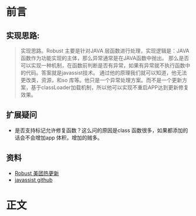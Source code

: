 # 前言
## 实现思路:
> 实现思路。Robust 主要是针对JAVA 层函数进行处理，实现逻辑是：JAVA 函数作为功能实现的主体，那么异常通常是在JAVA函数中抛出。
> 那么是否可以实现一种机制，在函数前判断是否有异常，如果有异常就不执行函数中的代码。答案就是javassist技术。
> 通过他的原理我们就可以知道，他无法更改类，资源，和so 库等。他只是一个异常处理方案。而不是一个更新方案，基于classLoader加载机制，所以他可以实现不重启APP达到更新修复效果。
## 扩展疑问
* 是否支持标记允许修复函数？这么问的原因是class 函数很多，如果都添加的话会不会增加app 体积，增加的贼多。
## 资料
* [Robust 美团热更新](https://github.com/Meituan-Dianping/Robust/blob/master/README-zh.md)
* [javassist github](https://github.com/jboss-javassist/javassist)
# 正文
